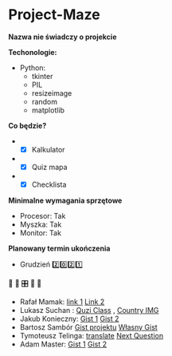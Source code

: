 # Project-Maze
**Nazwa nie świadczy o projekcie**

**Techonologie:**
* Python: 
  * tkinter
  * PIL
  * resizeimage
  * random
  * matplotlib
  
**Co będzie?**
* - [x] Kalkulator
* - [x] Quiz mapa
* - [x] Checklista

**Minimalne wymagania sprzętowe**
* Procesor: Tak
* Myszka: Tak
* Monitor: Tak

**Planowany termin ukończenia**
* Grudzień :two::zero::two::one:

&#x1F34E; &#x1F4D7; &#x1F39B; &#x1f40b; &#x1F43D; 
 

* Rafał Mamak: [link 1](https://gist.github.com/a5087030dc5fcd67b881bdb712c721be.git)
[Link 2](https://gist.github.com/4dc989decf47e0364ff90ac1225511d5.git)
* Lukasz Suchan : [Quzi Class](https://gist.github.com/LukaszSuchan/a132f76c6ba9579bf3d601abdaf03740) , [Country IMG](https://gist.github.com/LukaszSuchan/cc09f41f573137f4438ddc2e7a33531a)
* Jakub Konieczny: [Gist 1](https://gist.github.com/d912092924ce16955cd46b8cb6d95009.git) [Gist 2](https://gist.github.com/167392e5859c5f0e6534de2b82eb298f.git)
* Bartosz Sambór [Gist projektu](https://gist.github.com/BartoszSambor/54c478cf5429743e91250afd74b88bfa.git) 
[Własny Gist](https://gist.github.com/BartoszSambor/bda3d32560f2f4ebb1782a6b801607c8.git)
* Tymoteusz Telinga: [translate](https://gist.github.com/TymoteuszTelinga/6955330f8d6b54b30deafdfec7d346d7) [Next Question](https://gist.github.com/TymoteuszTelinga/d4b85ad1359a4787f26c66c01f441b33)
* Adam Master: [Gist 1](https://gist.github.com/Avenives/89b89a2c380ce775c000dbf343905cd7) [Gist 2](https://gist.github.com/Avenives/c6b626b2b8b36046801ddeeb696b87d9)




